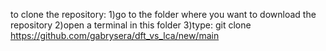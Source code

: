 to clone the repository:
1)go to the folder where you want to download the repository
2)open a terminal in this folder
3)type: git clone https://github.com/gabrysera/dft_vs_lca/new/main
